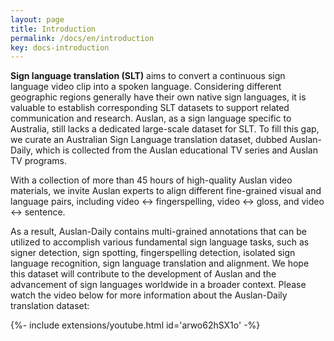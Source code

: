 ```yaml
---
layout: page
title: Introduction
permalink: /docs/en/introduction
key: docs-introduction
---
```


**Sign language translation (SLT)** aims to convert a continuous sign language video clip into a spoken language. 
Considering different geographic regions generally have their own native sign languages, it is valuable to establish corresponding SLT datasets to support related communication and research. 
Auslan, as a sign language specific to Australia, still lacks a dedicated large-scale dataset for SLT.
To fill this gap, we curate an Australian Sign Language translation dataset, dubbed Auslan-Daily, which is collected from the Auslan educational TV series and Auslan TV programs. 


With a collection of more than 45 hours of high-quality Auslan video materials, we invite Auslan experts to align different fine-grained visual and language pairs, including video $\leftrightarrow$ fingerspelling, video $\leftrightarrow$ gloss, and video $\leftrightarrow$ sentence. 


As a result, Auslan-Daily contains multi-grained annotations that can be utilized to accomplish various fundamental sign language tasks, such as signer detection, sign spotting, fingerspelling detection, isolated sign language recognition, sign language translation and alignment.
We hope this dataset will contribute to the development of Auslan and the advancement of sign languages worldwide in a broader context.
Please watch the video below for more information about the Auslan-Daily translation dataset:


<div>{%- include extensions/youtube.html id='arwo62hSX1o' -%}</div>